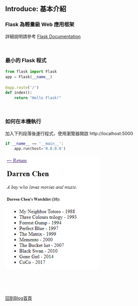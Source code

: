 ## Introduce: 基本介紹

### Flask 為輕量級 Web 應用框架
詳細說明請參考 [Flask Documentation](https://flask.palletsprojects.com/)

<br/>

### 最小的 Flask 程式
```python
from flask import Flask
app = Flask(__name__)

@app.route('/')
def index():
	return "Hello Flask!"
```

<br/>

### 如何在本機執行
加入下列段落後運行程式，使用瀏覽器開啟 http://localhost:5000
```python
if __name__ == '__main__':
    app.run(host='0.0.0.0')
```

![introduce01](images/introduce01.png)

<br/><br/><br/>

[回到Blog首頁](../index.md)

<br/>
